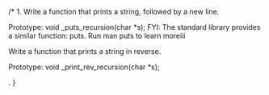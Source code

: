 /* 1. Write a function that prints a string, followed by a new line.

Prototype: void _puts_recursion(char *s);
FYI: The standard library provides a similar function: puts. Run man puts to learn moreiii

Write a function that prints a string in reverse.

Prototype: void _print_rev_recursion(char *s);

.
}
